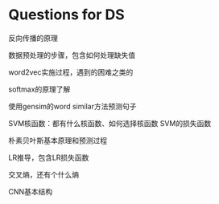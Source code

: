# Questions for DS
反向传播的原理

数据预处理的步骤，包含如何处理缺失值

word2vec实施过程，遇到的困难之类的

softmax的原理了解

使用gensim的word similar方法预测句子

SVM核函数：都有什么核函数、如何选择核函数
SVM的损失函数

朴素贝叶斯基本原理和预测过程

LR推导，包含LR损失函数

交叉熵，还有个什么熵

CNN基本结构

